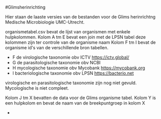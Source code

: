 #Glimsherinrichting

Hier staan de laaste versies van de bestanden voor de Glims herinrichtng Medische Microbiologie UMC-Utrecht.

organismetabel.csv bevat de lijst van organismen met enkele hulpkolommen. 
Kolom A tm E bevat een join met de LPSN tabel deze kolommen zijn ter controle van de organisme naam
Kolom F tm I bevat de organisme id's van de verschillende bron tabellen. 
- F de virologische taxonomie obv ICTV https://ictv.global/
- G de parasitologische taxonomie obv NCBI
- H mycologische taxonomie obv Mycobank https://mycobank.org
- I bacteriologische taxonomie obv LPSN https://bacterio.net

virologische en parasitologische taxonomie zijn nog niet gevuld. Mycologische is niet compleet.

Kolom J tm X bevatten de data voor de Glims organisme tabel.
Kolom Y is een hulpkolom en bevat de naam van de breekpuntgroep in kolom X

-


